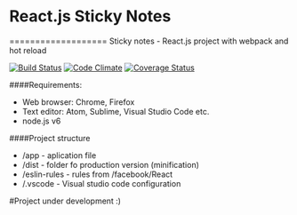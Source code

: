 # React.js Sticky Notes
===================
Sticky notes - React.js project with webpack and hot reload

[![Build Status](https://travis-ci.org/MarcinJarecki/React-js-Sticky-Notes.svg?branch=master)](https://travis-ci.org/MarcinJarecki/React-js-Sticky-Notes.svg?branch=master) 
[![Code Climate](https://codeclimate.com/github/MarcinJarecki/React-js-Sticky-Notes/badges/gpa.svg)](https://codeclimate.com/github/MarcinJarecki/React-js-Sticky-Notes)
[![Coverage Status](https://coveralls.io/repos/github/MarcinJarecki/React-js-Sticky-Notes/badge.svg?branch=master)](https://coveralls.io/github/MarcinJarecki/React-js-Sticky-Notes?branch=master)



####Requirements:
- Web browser: Chrome, Firefox 
- Text editor: Atom, Sublime, Visual Studio Code etc.
- node.js v6

####Project structure
- /app - aplication file
- /dist - folder fo production version (minification)
- /eslin-rules - rules from /facebook/React
- /.vscode - Visual studio code configuration

#Project under development :)


